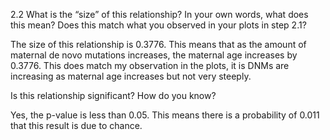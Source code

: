 2.2
What is the “size” of this relationship? In your own 
words, what does this mean? Does this match what you 
observed in your plots in step 2.1?

The size of this relationship is 0.3776. This means that as the amount of maternal de novo mutations increases, the maternal age increases by 0.3776. This does match my observation in the plots, it is DNMs are increasing as maternal age increases but not very steeply.

Is this relationship significant? How do you know?

Yes, the p-value is less than 0.05. This means there is a probability of 0.011 that this result is due to chance.